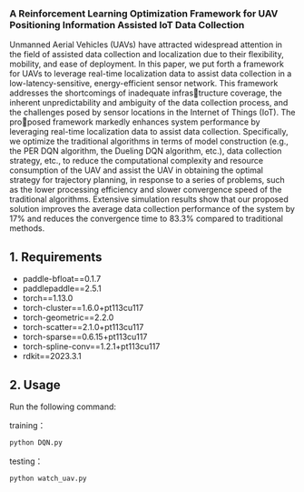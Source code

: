 ### A Reinforcement Learning Optimization Framework for UAV Positioning Information Assisted IoT Data Collection

Unmanned Aerial Vehicles (UAVs) have attracted
widespread attention in the field of assisted data collection
and localization due to their flexibility, mobility, and ease of
deployment. In this paper, we put forth a framework for UAVs
to leverage real-time localization data to assist data collection
in a low-latency-sensitive, energy-efficient sensor network. This
framework addresses the shortcomings of inadequate infrastructure coverage, the inherent unpredictability and ambiguity
of the data collection process, and the challenges posed by
sensor locations in the Internet of Things (IoT). The proposed framework markedly enhances system performance by
leveraging real-time localization data to assist data collection.
Specifically, we optimize the traditional algorithms in terms of
model construction (e.g., the PER DQN algorithm, the Dueling
DQN algorithm, etc.), data collection strategy, etc., to reduce
the computational complexity and resource consumption of the
UAV and assist the UAV in obtaining the optimal strategy for
trajectory planning, in response to a series of problems, such
as the lower processing efficiency and slower convergence speed
of the traditional algorithms. Extensive simulation results show
that our proposed solution improves the average data collection
performance of the system by 17% and reduces the convergence
time to 83.3% compared to traditional methods.

## 1. Requirements

- paddle-bfloat==0.1.7
- paddlepaddle==2.5.1
- torch==1.13.0
- torch-cluster==1.6.0+pt113cu117
- torch-geometric==2.2.0
- torch-scatter==2.1.0+pt113cu117
- torch-sparse==0.6.15+pt113cu117
- torch-spline-conv==1.2.1+pt113cu117
- rdkit==2023.3.1



## 2. Usage

Run the following command:

training：

```bash
python DQN.py
```

testing：

```bash
python watch_uav.py
```


